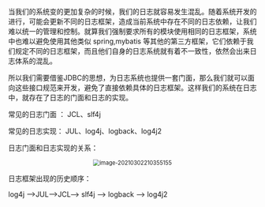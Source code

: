 当我们的系统变的更加复杂的时候，我们的日志就容易发生混乱。随着系统开发的进行，可能会更新不同的日志框架，造成当前系统中存在不同的日志依赖，让我们难以统一的管理和控制。就算我们强制要求所有的模块使用相同的日志框架，系统中也难以避免使用其他类似 spring,mybatis 等其他的第三方框架，它们依赖于我们规定不同的日志框架，而且他们自身的日志系统就有着不一致性，依然会出来日志体系的混乱。



所以我们需要借鉴JDBC的思想，为日志系统也提供一套门面，那么我们就可以面向这些接口规范来开发，避免了直接依赖具体的日志框架。这样我们的系统在日志中，就存在了日志的门面和日志的实现。



常见的日志门面 ：
JCL、slf4j

常见的日志实现：
JUL、log4j、logback、log4j2



日志门面和日志实现的关系：

<center><img src="https://ning-wang.oss-cn-beijing.aliyuncs.com/blog-imags/image-20210302210355155.png" alt="image-20210302210355155" style="zoom:80%;" /></center>

日志框架出现的历史顺序：

log4j -->JUL-->JCL--> slf4j --> logback --> log4j2



